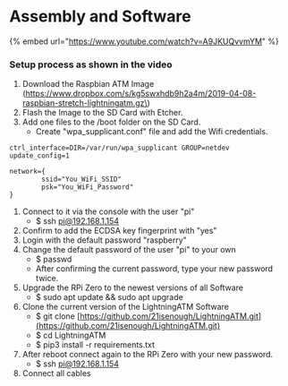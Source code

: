 # Assembly and Software

{% embed url="https://www.youtube.com/watch?v=A9JKUQvvmYM" %}

### Setup process as shown in the video

1. Download the Raspbian ATM Image \(https://www.dropbox.com/s/kg5swxhdb9h2a4m/2019-04-08-raspbian-stretch-lightningatm.gz\) 
2. Flash the Image to the SD Card with Etcher.
3. Add one files to the /boot folder on the SD Card.
   * Create "wpa\_supplicant.conf" file and add the Wifi credentials.

```text
ctrl_interface=DIR=/var/run/wpa_supplicant GROUP=netdev 
update_config=1

network={ 
        ssid="You_WiFi_SSID" 
        psk="You_WiFi_Password" 
}
```

1. Connect to it via the console with the user "pi"
   * $ ssh pi@192.168.1.154
2. Confirm to add the ECDSA key fingerprint with "yes"
3. Login with the default password "raspberry"
4. Change the default password of the user "pi" to your own
   * $ passwd
   * After confirming the current password, type your new password twice.
5. Upgrade the RPi Zero to the newest versions of all Software
   * $ sudo apt update && sudo apt upgrade
6. Clone the current version of the LightningATM Software
   * $ git clone [https://github.com/21isenough/LightningATM.git](https://github.com/21isenough/LightningATM.git)
   * $ cd LightningATM
   * $ pip3 install -r requirements.txt
7. After reboot connect again to the RPi Zero with your new password.
   * $ ssh pi@192.168.1.154
8. Connect all cables



